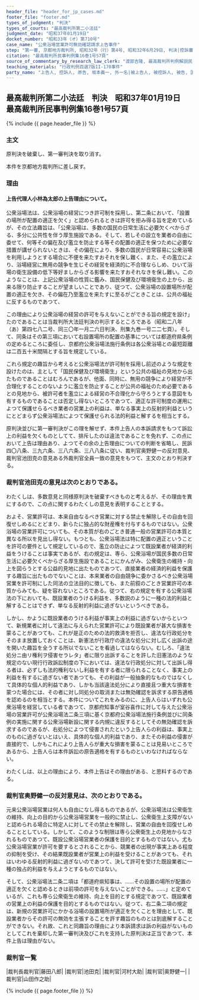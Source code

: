 ```yaml
---
header_file: "header_for_jp_cases.md"
footer_file: "footer.md"
types_of_judgment: "判決"
types_of_courts: "最高裁判所第二小法廷"
judgment_date: "昭和37年01月19日"
docket_number: "昭和33年（オ）第710号"
case_name: "公衆浴場営業許可無効確認請求上告事件"
step: "第一審, 京都地方裁判所, 昭和32年（行）第4号, 昭和32年6月29日, 判決|控訴審, 大阪高等裁判所, 昭和32年（ネ）第870号, 昭和33年4月26日, 判決"
citation: "最高裁判所民事判例集16巻1号57頁"
source_of_commentary_by_research_law_clerk: "渡部吉隆, 最高裁判所判例解説民事篇昭和37年度9頁"
teaching_materials: "行政判例百選7版II-170事件"
party_name: "上告人, 控訴人, 原告, 坂本義一, 外一名|被上告人, 被控訴人, 被告, 国, 指定代理人, 青木義人, 外一名"
---
```


## 最高裁判所第二小法廷　判決　昭和37年01月19日　最高裁判所民事判例集16巻1号57頁

{% include {{ page.header_file }}  %}








### 主文


原判決を破棄し、第一審判決を取り消す。

本件を京都地方裁判所に差し戻す。





### 理由


#### 上告代理人小林為太郎の上告理由について。

公衆浴場法は、公衆浴場の経営につき許可制を採用し、第二条において、「設置の場所が配置の適正を欠く」と認められるときは許可を拒み得る旨を定めているが、その立法趣旨は、「公衆浴場は、多数の国民の日常生活に必要欠くべからざる、多分に公共性を伴う厚生施設である。そして、若しその設立を業者の自由に委せて、何等その偏在及び濫立を防止する等その配置の適正を保つために必要な措置が講ぜられないときは、その偏在により、多数の国民が日常容易に公衆浴場を利用しようとする場合に不便を来たすおそれを保し難く、また、その濫立により、浴場経営に無用の競争を生じその経営を経済的に不合理ならしめ、ひいて浴場の衛生設備の低下等好ましからざる影響を来たすおそれなきを保し難い。このようなことは、上記公衆浴場の性質に鑑み、国民保健及び環境衛生の上から、出来る限り防止することが望ましいことであり、従つて、公衆浴場の設置場所が配置の適正を欠き、その偏在乃至濫立を来たすに至るがごときことは、公共の福祉に反するものであつて、

この理由により公衆浴場の経営の許可を与えないことができる旨の規定を設け」たのであることは当裁判所大法廷判決の判示するところである（昭和二八年（あ）第四七八二号、同三〇年一月二六日判決、刑集九巻一号二二七頁）。そして、同条はその第三項において右設置場所の配置の基準については都道府県条例の定めるところに委任し、京都府公衆浴場法施行条例は各公衆浴場との最短距離は二百五十米間隔とする旨を規定している。

これら規定の趣旨から考えると公衆浴場法が許可制を採用し前述のような規定を設けたのは、主として「国民保健及び環境衛生」という公共の福祉の見地から出たものであることはむろんであるが、他面、同時に、無用の競争により経営が不合理化することのないように濫立を防止することが公共の福祉のため必要であるとの見地から、被許可者を濫立による経営の不合理化から守ろうとする意図をも有するものであることは否定し得ないところであつて、適正な許可制度の運用によつて保護せらるべき業者の営業上の利益は、単なる事実上の反射的利益というにとどまらず公衆浴場法によつて保護せられる法的利益と解するを相当とする。

原判決並びに第一審判決がこの理を解せず、本件上告人の本訴請求をもつて訴訟上の利益を欠くものとしてて、排斥したのは違法であることを免れず、この点において上告は理由あり、よつてその余の上告理由についての判断を省略し、民訴四〇八条、三九六条、三八六条、三八八条に従い、裁判官奥野健一の反対意見、裁判官池田克の意見ある外裁判官全員一致の意見をもつて、主文のとおり判決する。

### 裁判官池田克の意見は次のとおりである。

わたくしは、多数意見と同様原判決を破棄すべきものと考えるが、その理由を異にするので、この点に関するわたくしの意見を表明することとする。

およそ、営業許可は、本来自由なるべき営業に対する禁止を解除しその自由を回復せしめるにとどまり、新らたに独占的な財産権を付与するものではない。公衆浴場の営業許可についても、その本質が右のごとき普通一般の営業許可の本質と異なる所以を見出し得ない。もつとも、公衆浴場法は特に配置の適正ということを許可の要件として規定しているので、濫立の防止によつて既設業者が経済的利益をうけることは事実であるが、右の規定は、専ら、公衆浴場が国民多数の日常生活に必要欠くべからざる厚生施設であることにかんがみ、公衆衛生の維持・向上を図らうとする公益的見地に出たものであつて、直接業者の経済的利益を保護する趣旨に出たものでないことは、本来業者の自由競争に委かさるべき公衆浴場営業を許可制にした同法の立法目的に徴しても、また前叙のごとき営業許可の本質からみても、疑を容れないところである。従つて、右の規定を有する公衆浴場法の下においても、既設業者のうける利益を、多数説のように一種の法的利益と解することはできず、単なる反射的利益に過ぎないというべきである。

しかし、かように既設業者のうける利益が事実上の利益に過ぎないからといつて、新規業者に対して違法に与えられた営業許可により既設業者が甚大な損害を蒙ることがあつても、これが是正のための法的救済を拒否し、違法な行政処分をそのまま放置しておくことは、新憲法が行政庁の違法な処分に対し広く出訴の途を開いた趣旨を全うする所以でないことを看過してはならない。むしろ、「違法処分ニ由リ権利ヲ侵害セラレタ」者に限り出訴することを許した旧憲法のような規定のない現行行政訴訟制度の下においては、違法な行政処分に対して出訴し得る者は、必ずしも法的権利ないし利益を有する者に限られることなく、事実上の利益を有するに過ぎない者であつても、その利益が一般抽象的なものではなくして具体的な個人的利益であり、しかも当該違法処分により直接且つ重大な損害を蒙つた場合には、その者に対し同処分の取消または無効確認を訴求する原告適格を認めるのを相当とする。本件についてこれをみるのに、上告人らはいずれも公衆浴場を経営している者であつて、京都府知事が室谷喜作に対して与えた公衆浴場の営業許可が公衆浴場法二条三項に基く京都府公衆浴場法施行条例並びに同条例の実施に関する公衆浴場新設に関する内規に違反するとしてその無効確認を訴求するのであるが、右処分によつて侵害されたという上告人らの利益は、事実上のものに過ぎないとはいえ、具体的な個人的利益であり、またその利益の侵害が直接的で、しかもこれにより上告人らが重大な損害を蒙ることは見易いところであるから、上告人らは本件訴訟の原告適格を有するものといわなければならない。

わたくしは、以上の理由により、本件上告はその理由がある、と思料するのである。

### 裁判官奥野健一の反対意見は、次のとおりである。

元来公衆浴場営業は何人も自由になし得るものであるが、公衆浴場法は公衆衛生の維持、向上の目的から公衆浴場営業を一般的に禁止し、公衆衛生上支障がないと認められる場合に特定人に対してその禁止を解除し、営業の自由を回復せしめることとしている。しかして、このような制限は専ら公衆衛生上の見地からなされるものであつて、既設公衆浴場営業者の保護を目的とするものではない。尤も公衆浴場営業が許可を要するとされることから、競業者の出現が事実上ある程度の抑制を受け、その結果既設業者が営業上の利益を受けることがあつても、それはいわゆる反射的利益に過ぎないのであつて、決して許可を受けた既設業者に一種の独占的利益を与えようとするものではない。

そして、公衆浴場法二条二項は「都道府県知事は、……その設置の場所が配置の適正を欠くと認めるときは前項の許可を与えないことができる。……」と定めているが、これも専ら公衆衛生の維持、向上を目的とする規定であつて、既設業者の営業上の利益の保護を目的とするものではない。従つて、右二条二項の規定は、新規の営業許可にかかる浴場の設置場所が適正を欠くことを理由として、既設業者からその許可の無効を主張することを許す趣旨のものとは到底解することができない。それ故、これと同趣旨の理由により本訴請求は訴の利益がないものとしてこれを棄却した第一審判決及びこれを支持した原判決は正当であつて、本件上告は理由がない。

### 裁判官一覧

|裁判長裁判官|藤田八郎|
|裁判官|池田克|
|裁判官|河村大助|
|裁判官|奥野健一|
|裁判官|山田作之助|


{% include {{ page.footer_file }}  %}
